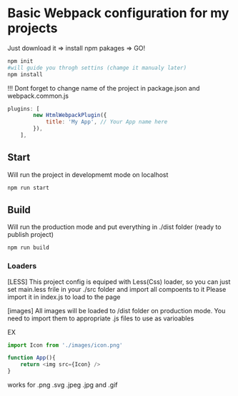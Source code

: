 # Basic Webpack configuration for my projects

Just download it => install npm pakages => GO!

```bash
npm init
#will guide you throgh settins (chamge it manualy later)
npm install
```

!!! Dont forget to change name of the project in package.json  and webpack.common.js
```javascript
plugins: [
        new HtmlWebpackPlugin({
            title: 'My App', // Your App name here
        }),
    ],
```

## Start 
Will run the project in developmemt mode on localhost

```bash
npm run start
```

## Build 
Will run the production mode and put everything in ./dist folder (ready to publish project)

```bash
npm run build
```

### Loaders

[LESS] This project config is equiped with Less(Css) loader, so you can just set main.less frile in your ./src folder and import all compoents to it
Please import it in index.js to load to the page

[images] All images will be loaded to /dist folder on production mode. You need to import them to appropriate .js files to use as varioables

EX
```javascript
import Icon from './images/icon.png'

function App(){
    return <img src={Icon} />
}
```
works for .png .svg .jpeg .jpg and .gif




